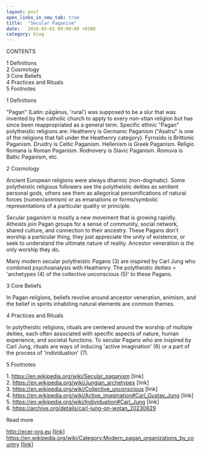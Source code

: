 ```yaml
---
layout: post
open_links_in_new_tab: true
title:  "Secular Paganism"
date:   2016-05-01 09:00:00 +0200
category: blog
---
```


CONTENTS

1 Definitions\
2 Cosmology \
3 Core Beliefs \
4 Practices and Rituals \
5 Footnotes

1 Definitions

"Pagan" (Latin: pāgānus, 'rural') was supposed to be a slur that was invented by the catholic church to apply to every non-xtian religion but has since been reappropriated as a general term. Specific ethnic "Pagan" polytheistic religions are: Heathenry is Germanic Paganism ("Asatru" is one of the religions that fall under the Heathenry category). Fyrnsidu is Brittonic Paganism. Druidry is Celtic Paganism. Hellenism is Greek Paganism. Religio Romana is Roman Paganism. Rodnovery is Slavic Paganism. Romuva is Baltic Paganism, etc. 

2 Cosmology 

Ancient European religions were always dharmic (non-dogmatic). Some polytheistic religious followers see the polytheistic deities as sentient personal gods, others see them as allegorical personifications of natural forces (numen/animism) or as emanations or forms/symbolic representations of a particular quality or principle. 

Secular paganism is mostly a new movement that is growing rapidly. Atheists join Pagan groups for a sense of community, social network, shared culture, and connection to their ancestry. These Pagans don't worship a particular thing, they just appreciate the unity of existence, or seek to understand the ultimate nature of reality. Ancestor veneration is the only worship they do. 

Many modern secular polytheistic Pagans (3) are inspired by Carl Jung who combined psychoanalysis with Heathenry. The polytheistic deities = 'archetypes (4) of the collective unconscious (5)' to these Pagans.

3 Core Beliefs

In Pagan religions, beliefs revolve around ancestor veneration, animism, and the belief in spirits inhabiting natural elements are common themes.

4 Practices and Rituals

In polytheistic religions, rituals are centered around the worship of multiple deities, each often associated with specific aspects of nature, human experience, and societal functions.  To secular Pagans who are inspired by Carl Jung, rituals are ways of inducing 'active imagination' (6) or a part of the process of 'individuation' (7).

5 Footnotes

1\. https://en.wikipedia.org/wiki/Secular_paganism [link] \
2\. https://en.wikipedia.org/wiki/Jungian_archetypes [link] \
3\. https://en.wikipedia.org/wiki/Collective_unconscious [link] \
4\. https://en.wikipedia.org/wiki/Active_imagination#Carl_Gustav_Jung [link] \
5\. https://en.wikipedia.org/wiki/Individuation#Carl_Jung [link] \
6\. https://archive.org/details/carl-jung-on-wotan_20230629

Read more 

http://ecer-org.eu <a href="http://ecer-org.eu" target="_blank">[link]</a> \
https://en.wikipedia.org/wiki/Category:Modern_pagan_organizations_by_country <a href="https://en.wikipedia.org/wiki/Category:Modern_pagan_organizations_by_country" target="_blank">[link]</a>

